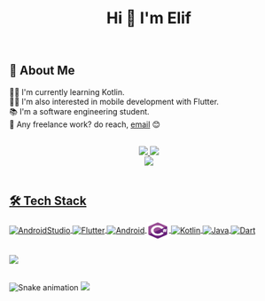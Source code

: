 ### 


<h1 align="center"> Hi 👋 I'm Elif </h1>
<br>

<h2 align="left">📍 About Me</h2>

👩‍💻 I'm currently learning Kotlin.
<br>
🙌🏻 I'm also interested in mobile development with Flutter.
<br>
📚 I'm a software engineering student.
<br>
💼 Any freelance work? do reach, [email](mailto:elifoksas2@gmail.com) 😊
<br>
<br>


<div align="center">
<a href="https://github.com/elifoksas">  

<img height="180em" src="https://github-readme-stats.vercel.app/api/top-langs/?username=elifoksas&layout=compact&langs_count=7&theme=dracula"/>
<img height="180em" src="https://github-readme-stats.vercel.app/api?username=elifoksas&show_icons=true&theme=dracula&include_all_commits=true&count_private=true"/>  

</div>
  
<div align="center">
<img height="180em" src="https://streak-stats.demolab.com?user=elifoksas&theme=dracula"/>

</div>
  <br>
  
<h2>🛠  Tech Stack</h2>
<div style="display: inline_block">
<img align="center" alt="AndroidStudio" height="30" width="40" src="https://cdn.jsdelivr.net/gh/devicons/devicon/icons/androidstudio/androidstudio-original.svg"> 
<img align="center" alt="Flutter" height="30" width="40" src="https://cdn.jsdelivr.net/gh/devicons/devicon/icons/flutter/flutter-original.svg" />
<img align="center" alt="Android" height="30" width="40" src="https://cdn.jsdelivr.net/gh/devicons/devicon/icons/android/android-original.svg">  
<img align="center" alt="Csharp" height="30" width="40" src="https://raw.githubusercontent.com/devicons/devicon/master/icons/csharp/csharp-original.svg">
<img align="center" alt="Kotlin" height="30" width="40" src="https://cdn.jsdelivr.net/gh/devicons/devicon/icons/kotlin/kotlin-original.svg" />  
<img align="center" alt="Java" height="30" width="40" src="https://cdn.jsdelivr.net/gh/devicons/devicon/icons/java/java-original.svg" /> 
<img align="center" alt="Dart" height="30" width="40" src="https://cdn.jsdelivr.net/gh/devicons/devicon/icons/dart/dart-original.svg" /> 




 
</div>

  ##  
<div>   
<a href="https://www.linkedin.com/in/elif-oksas/" target="_blank"><img src="https://img.shields.io/badge/-LinkedIn-%230077B5?style=for-the-badge&logo=linkedin&logoColor=white" target="_blank"></a>   
</div>    
  
 ##
  
  
![Snake animation](https://github.com/elifoksas/elifoksas/blob/output/github-contribution-grid-snake.svg)
  <a href="https://github.com/elifoksas">
  <img src="https://shields-io-visitor-counter.herokuapp.com/badge?page=elifoksas.elifoksas&style=for-the-badge">
<a>

